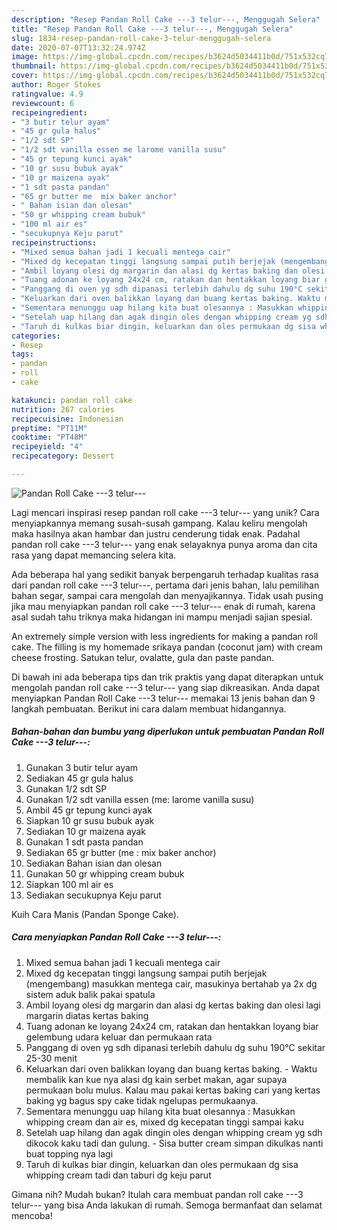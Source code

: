 ```yaml
---
description: "Resep Pandan Roll Cake ---3 telur---, Menggugah Selera"
title: "Resep Pandan Roll Cake ---3 telur---, Menggugah Selera"
slug: 1834-resep-pandan-roll-cake-3-telur-menggugah-selera
date: 2020-07-07T13:32:24.974Z
image: https://img-global.cpcdn.com/recipes/b3624d5034411b0d/751x532cq70/pandan-roll-cake-3-telur-foto-resep-utama.jpg
thumbnail: https://img-global.cpcdn.com/recipes/b3624d5034411b0d/751x532cq70/pandan-roll-cake-3-telur-foto-resep-utama.jpg
cover: https://img-global.cpcdn.com/recipes/b3624d5034411b0d/751x532cq70/pandan-roll-cake-3-telur-foto-resep-utama.jpg
author: Roger Stokes
ratingvalue: 4.9
reviewcount: 6
recipeingredient:
- "3 butir telur ayam"
- "45 gr gula halus"
- "1/2 sdt SP"
- "1/2 sdt vanilla essen me larome vanilla susu"
- "45 gr tepung kunci ayak"
- "10 gr susu bubuk ayak"
- "10 gr maizena ayak"
- "1 sdt pasta pandan"
- "65 gr butter me  mix baker anchor"
- " Bahan isian dan olesan"
- "50 gr whipping cream bubuk"
- "100 ml air es"
- "secukupnya Keju parut"
recipeinstructions:
- "Mixed semua bahan jadi 1 kecuali mentega cair"
- "Mixed dg kecepatan tinggi langsung sampai putih berjejak (mengembang) masukkan mentega cair, masukinya bertahab ya 2x dg sistem aduk balik pakai spatula"
- "Ambil loyang olesi dg margarin dan alasi dg kertas baking dan olesi lagi margarin diatas kertas baking"
- "Tuang adonan ke loyang 24x24 cm, ratakan dan hentakkan loyang biar gelembung udara keluar dan permukaan rata"
- "Panggang di oven yg sdh dipanasi terlebih dahulu dg suhu 190°C sekitar 25-30 menit"
- "Keluarkan dari oven balikkan loyang dan buang kertas baking. Waktu membalik kan kue nya alasi dg kain serbet makan, agar supaya permukaan bolu mulus. Kalau mau pakai kertas baking cari yang kertas baking yg bagus spy cake tidak ngelupas permukaanya."
- "Sementara menunggu uap hilang kita buat olesannya : Masukkan whipping cream dan air es, mixed dg kecepatan tinggi sampai kaku"
- "Setelah uap hilang dan agak dingin oles dengan whipping cream yg sdh dikocok kaku tadi dan gulung.  Sisa butter cream simpan dikulkas nanti buat topping nya lagi"
- "Taruh di kulkas biar dingin, keluarkan dan oles permukaan dg sisa whipping cream tadi dan taburi dg keju parut"
categories:
- Resep
tags:
- pandan
- roll
- cake

katakunci: pandan roll cake 
nutrition: 267 calories
recipecuisine: Indonesian
preptime: "PT11M"
cooktime: "PT48M"
recipeyield: "4"
recipecategory: Dessert

---
```



![Pandan Roll Cake ---3 telur---](https://img-global.cpcdn.com/recipes/b3624d5034411b0d/751x532cq70/pandan-roll-cake-3-telur-foto-resep-utama.jpg)

Lagi mencari inspirasi resep pandan roll cake ---3 telur--- yang unik? Cara menyiapkannya memang susah-susah gampang. Kalau keliru mengolah maka hasilnya akan hambar dan justru cenderung tidak enak. Padahal pandan roll cake ---3 telur--- yang enak selayaknya punya aroma dan cita rasa yang dapat memancing selera kita.

Ada beberapa hal yang sedikit banyak berpengaruh terhadap kualitas rasa dari pandan roll cake ---3 telur---, pertama dari jenis bahan, lalu pemilihan bahan segar, sampai cara mengolah dan menyajikannya. Tidak usah pusing jika mau menyiapkan pandan roll cake ---3 telur--- enak di rumah, karena asal sudah tahu triknya maka hidangan ini mampu menjadi sajian spesial.

An extremely simple version with less ingredients for making a pandan roll cake. The filling is my homemade srikaya pandan (coconut jam) with cream cheese frosting. Satukan telur, ovalatte, gula dan paste pandan.


Di bawah ini ada beberapa tips dan trik praktis yang dapat diterapkan untuk mengolah pandan roll cake ---3 telur--- yang siap dikreasikan. Anda dapat menyiapkan Pandan Roll Cake ---3 telur--- memakai 13 jenis bahan dan 9 langkah pembuatan. Berikut ini cara dalam membuat hidangannya.

<!--inarticleads1-->

##### Bahan-bahan dan bumbu yang diperlukan untuk pembuatan Pandan Roll Cake ---3 telur---:

1. Gunakan 3 butir telur ayam
1. Sediakan 45 gr gula halus
1. Gunakan 1/2 sdt SP
1. Gunakan 1/2 sdt vanilla essen (me: larome vanilla susu)
1. Ambil 45 gr tepung kunci ayak
1. Siapkan 10 gr susu bubuk ayak
1. Sediakan 10 gr maizena ayak
1. Gunakan 1 sdt pasta pandan
1. Sediakan 65 gr butter (me : mix baker anchor)
1. Sediakan  Bahan isian dan olesan
1. Gunakan 50 gr whipping cream bubuk
1. Siapkan 100 ml air es
1. Sediakan secukupnya Keju parut


Kuih Cara Manis (Pandan Sponge Cake). 

<!--inarticleads2-->

##### Cara menyiapkan Pandan Roll Cake ---3 telur---:

1. Mixed semua bahan jadi 1 kecuali mentega cair
1. Mixed dg kecepatan tinggi langsung sampai putih berjejak (mengembang) masukkan mentega cair, masukinya bertahab ya 2x dg sistem aduk balik pakai spatula
1. Ambil loyang olesi dg margarin dan alasi dg kertas baking dan olesi lagi margarin diatas kertas baking
1. Tuang adonan ke loyang 24x24 cm, ratakan dan hentakkan loyang biar gelembung udara keluar dan permukaan rata
1. Panggang di oven yg sdh dipanasi terlebih dahulu dg suhu 190°C sekitar 25-30 menit
1. Keluarkan dari oven balikkan loyang dan buang kertas baking. - Waktu membalik kan kue nya alasi dg kain serbet makan, agar supaya permukaan bolu mulus. Kalau mau pakai kertas baking cari yang kertas baking yg bagus spy cake tidak ngelupas permukaanya.
1. Sementara menunggu uap hilang kita buat olesannya : Masukkan whipping cream dan air es, mixed dg kecepatan tinggi sampai kaku
1. Setelah uap hilang dan agak dingin oles dengan whipping cream yg sdh dikocok kaku tadi dan gulung.  - Sisa butter cream simpan dikulkas nanti buat topping nya lagi
1. Taruh di kulkas biar dingin, keluarkan dan oles permukaan dg sisa whipping cream tadi dan taburi dg keju parut




Gimana nih? Mudah bukan? Itulah cara membuat pandan roll cake ---3 telur--- yang bisa Anda lakukan di rumah. Semoga bermanfaat dan selamat mencoba!
